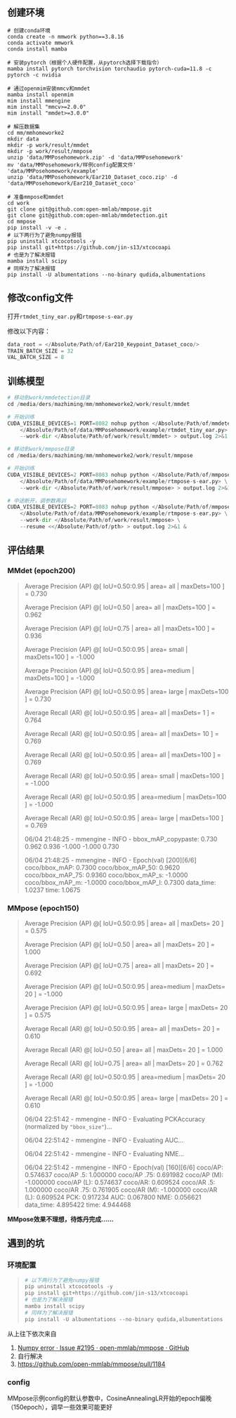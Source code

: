 ## 创建环境

```shell
# 创建conda环境
conda create -n mmwork python==3.8.16
conda activate mmwork
conda install mamba

# 安装pytorch（根据个人硬件配置，从pytorch选择下载指令）
mamba install pytorch torchvision torchaudio pytorch-cuda=11.8 -c pytorch -c nvidia

# 通过openmim安装mmcv和mmdet
mamba install openmim
mim install mmengine
mim install "mmcv>=2.0.0"
mim install "mmdet>=3.0.0"

# 解压数据集
cd mm/mmhomeworke2
mkdir data
mkdir -p work/result/mmdet
mkdir -p work/result/mmpose
unzip 'data/MMPosehomework.zip' -d 'data/MMPosehomework'
mv 'data/MMPosehomework/样例config配置文件' 'data/MMPosehomework/example'
unzip 'data/MMPosehomework/Ear210_Dataset_coco.zip' -d 'data/MMPosehomework/Ear210_Dataset_coco'

# 准备mmpose和mmdet
cd work
git clone git@github.com:open-mmlab/mmpose.git
git clone git@github.com:open-mmlab/mmdetection.git
cd mmpose
pip install -v -e .
# 以下两行为了避免numpy报错
pip uninstall xtcocotools -y
pip install git+https://github.com/jin-s13/xtcocoapi
# 也是为了解决报错
mamba install scipy
# 同样为了解决报错
pip install -U albumentations --no-binary qudida,albumentations
```

## 修改config文件

打开`rtmdet_tiny_ear.py`和`rtmpose-s-ear.py`

修改以下内容：

```python
data_root = </Absolute/Path/of/Ear210_Keypoint_Dataset_coco/>
TRAIN_BATCH_SIZE = 32
VAL_BATCH_SIZE = 8
```

## 训练模型

```python
# 移动到work/mmdetection目录
cd /media/ders/mazhiming/mm/mmhomeworke2/work/result/mmdet

# 开始训练
CUDA_VISIBLE_DEVICES=1 PORT=8082 nohup python </Absolute/Path/of/mmdetection/tools/train.py> \
    </Absolute/Path/of/data/MMPosehomework/example/rtmdet_tiny_ear.py> \
    --work-dir </Absolute/Path/of/work/result/mmdet> > output.log 2>&1 &
```

```python
# 移动到work/mmpose目录
cd /media/ders/mazhiming/mm/mmhomeworke2/work/result/mmpose

# 开始训练
CUDA_VISIBLE_DEVICES=2 PORT=8083 nohup python </Absolute/Path/of/mmpose/tools/train.py> \
    </Absolute/Path/of/data/MMPosehomework/example/rtmpose-s-ear.py> \
    --work-dir </Absolute/Path/of/work/result/mmpose> > output.log 2>&1 &
```

```python
# 中途断开，调参数再训
CUDA_VISIBLE_DEVICES=2 PORT=8083 nohup python </Absolute/Path/of/mmpose/tools/train.py> \
    </Absolute/Path/of/data/MMPosehomework/example/rtmpose-s-ear.py> \
    --work-dir </Absolute/Path/of/work/result/mmpose> \
	--resume <</Absolute/Path/of/pth> > output.log 2>&1 &
```

## 评估结果

### MMdet (epoch200)

>  Average Precision  (AP) @[ IoU=0.50:0.95 | area=  all | maxDets=100 ] = 0.730
>
>  Average Precision  (AP) @[ IoU=0.50    | area=  all | maxDets=100 ] = 0.962
>
>  Average Precision  (AP) @[ IoU=0.75    | area=  all | maxDets=100 ] = 0.936
>
>  Average Precision  (AP) @[ IoU=0.50:0.95 | area= small | maxDets=100 ] = -1.000
>
>  Average Precision  (AP) @[ IoU=0.50:0.95 | area=medium | maxDets=100 ] = -1.000
>
>  Average Precision  (AP) @[ IoU=0.50:0.95 | area= large | maxDets=100 ] = 0.730
>
>  Average Recall   (AR) @[ IoU=0.50:0.95 | area=  all | maxDets=  1 ] = 0.764
>
>  Average Recall   (AR) @[ IoU=0.50:0.95 | area=  all | maxDets= 10 ] = 0.769
>
>  Average Recall   (AR) @[ IoU=0.50:0.95 | area=  all | maxDets=100 ] = 0.769
>
>  Average Recall   (AR) @[ IoU=0.50:0.95 | area= small | maxDets=100 ] = -1.000
>
>  Average Recall   (AR) @[ IoU=0.50:0.95 | area=medium | maxDets=100 ] = -1.000
>
>  Average Recall   (AR) @[ IoU=0.50:0.95 | area= large | maxDets=100 ] = 0.769
>
> 06/04 21:48:25 - mmengine - INFO - bbox_mAP_copypaste: 0.730 0.962 0.936 -1.000 -1.000 0.730
>
> 06/04 21:48:25 - mmengine - INFO - Epoch(val) [200][6/6]   coco/bbox_mAP: 0.7300  coco/bbox_mAP_50: 0.9620  coco/bbox_mAP_75: 0.9360  coco/bbox_mAP_s: -1.0000  coco/bbox_mAP_m: -1.0000  coco/bbox_mAP_l: 0.7300  data_time: 1.0237  time: 1.0675

### MMpose (epoch150)

>  Average Precision  (AP) @[ IoU=0.50:0.95 | area=  all | maxDets= 20 ] =  0.575
>
>  Average Precision  (AP) @[ IoU=0.50    | area=  all | maxDets= 20 ] =  1.000
>
>  Average Precision  (AP) @[ IoU=0.75    | area=  all | maxDets= 20 ] =  0.692
>
>  Average Precision  (AP) @[ IoU=0.50:0.95 | area=medium | maxDets= 20 ] = -1.000
>
>  Average Precision  (AP) @[ IoU=0.50:0.95 | area= large | maxDets= 20 ] =  0.575
>
>  Average Recall   (AR) @[ IoU=0.50:0.95 | area=  all | maxDets= 20 ] =  0.610
>
>  Average Recall   (AR) @[ IoU=0.50    | area=  all | maxDets= 20 ] =  1.000
>
>  Average Recall   (AR) @[ IoU=0.75    | area=  all | maxDets= 20 ] =  0.762
>
>  Average Recall   (AR) @[ IoU=0.50:0.95 | area=medium | maxDets= 20 ] = -1.000
>
>  Average Recall   (AR) @[ IoU=0.50:0.95 | area= large | maxDets= 20 ] =  0.610
>
> 06/04 22:51:42 - mmengine - INFO - Evaluating PCKAccuracy (normalized by ``"bbox_size"``)...
>
> 06/04 22:51:42 - mmengine - INFO - Evaluating AUC...
>
> 06/04 22:51:42 - mmengine - INFO - Evaluating NME...
>
> 06/04 22:51:42 - mmengine - INFO - Epoch(val) [160][6/6]   coco/AP: 0.574637  coco/AP .5: 1.000000  coco/AP .75: 0.691982  coco/AP (M): -1.000000  coco/AP (L): 0.574637  coco/AR: 0.609524  coco/AR .5: 1.000000  coco/AR .75: 0.761905  coco/AR (M): -1.000000  coco/AR (L): 0.609524  PCK: 0.917234  AUC: 0.067800  NME: 0.056621  data_time: 4.895422  time: 4.944468



**MMpose效果不理想，待炼丹完成……**



## 遇到的坑

### 环境配置

> ```python
> # 以下两行为了避免numpy报错
> pip uninstall xtcocotools -y
> pip install git+https://github.com/jin-s13/xtcocoapi
> # 也是为了解决报错
> mamba install scipy
> # 同样为了解决报错
> pip install -U albumentations --no-binary qudida,albumentations
> ```

从上往下依次来自

1. [Numpy error · Issue #2195 · open-mmlab/mmpose · GitHub](https://github.com/open-mmlab/mmpose/issues/2195)
2. 自行解决
3. https://github.com/open-mmlab/mmpose/pull/1184

### config

MMpose示例config的默认参数中，CosineAnnealingLR开始的epoch偏晚（150epoch），调早一些效果可能更好
